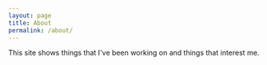 ```yaml
---
layout: page
title: About
permalink: /about/
---
```


This site shows things that I've been working on and things that interest me. 
